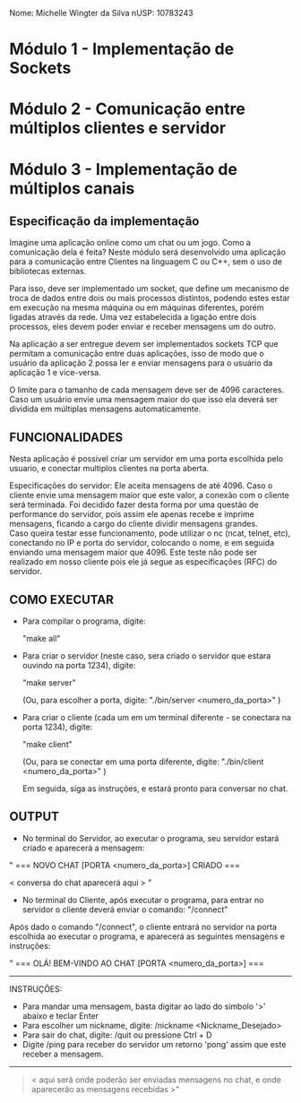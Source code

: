 Nome: Michelle Wingter da Silva
nUSP: 10783243

# Módulo 1 - Implementação de Sockets
# Módulo 2 - Comunicação entre múltiplos clientes e servidor
# Módulo 3 - Implementação de múltiplos canais


## Especificação da implementação

Imagine uma aplicação online como um chat ou um jogo. Como a comunicação dela é feita?
Neste módulo será desenvolvido uma aplicação para a comunicação entre Clientes na linguagem
C ou C++, sem o uso de bibliotecas externas.

Para isso, deve ser implementado um socket, que define um mecanismo de troca de dados
entre dois ou mais processos distintos, podendo estes estar em execução na mesma máquina ou
em máquinas diferentes, porém ligadas através da rede. Uma vez estabelecida a ligação entre dois
processos, eles devem poder enviar e receber mensagens um do outro.

Na aplicação a ser entregue devem ser implementados sockets TCP que permitam a comunicação
entre duas aplicações, isso de modo que o usuário da aplicação 2 possa ler e enviar mensagens para
o usuário da aplicação 1 e vice-versa.

O limite para o tamanho de cada mensagem deve ser de 4096 caracteres. Caso um usuário envie
uma mensagem maior do que isso ela deverá ser dividida em múltiplas mensagens automaticamente.


## FUNCIONALIDADES

Nesta aplicação é possivel criar um servidor em uma porta escolhida pelo usuario, e conectar 
multiplos clientes na porta aberta.

Especificações do servidor: Ele aceita mensagens de até 4096. Caso o cliente envie uma mensagem 
maior que este valor, a conexão com o cliente será terminada. Foi decidido fazer desta forma por 
uma questão de performance do servidor, pois assim ele apenas recebe e imprime mensagens, ficando 
a cargo do cliente dividir mensagens grandes.	
Caso queira testar esse funcionamento, pode utilizar o nc (ncat, telnet, etc), conectando no IP e 
porta do servidor, colocando o nome, e em seguida enviando uma mensagem maior que 4096. Este teste 
não pode ser realizado em nosso cliente pois ele já segue as especificações (RFC) do servidor.


## COMO EXECUTAR

* Para compilar o programa, digite:

	"make all"

* Para criar o servidor (neste caso, sera criado o servidor que estara ouvindo na porta 1234), digite:

	"make server"

	(Ou, para escolher a porta, digite: "./bin/server <numero_da_porta>" )

* Para criar o cliente (cada um em um terminal diferente - se conectara na porta 1234), digite:

	"make client"

	(Ou, para se conectar em uma porta diferente, digite: "./bin/client <numero_da_porta>" )


	Em seguida, siga as instruções, e estará pronto para conversar no chat.



## OUTPUT

* No terminal do Servidor, ao executar o programa, seu servidor estará criado e aparecerá a mensagem:

" === NOVO CHAT [PORTA <numero_da_porta>] CRIADO ===

< conversa do chat aparecerá aqui > "


* No terminal do Cliente, após executar o programa, para entrar no servidor o cliente deverá enviar o 
comando: "/connect"

Após dado o comando "/connect", o cliente entrará no servidor na porta escolhida ao executar o programa, 
e aparecerá as seguintes mensagens e instruções:

"
=== OLÁ! BEM-VINDO AO CHAT [PORTA <numero_da_porta>] ===
_______________________________________________________________________________________________
  INSTRUÇÕES:
 - Para mandar uma mensagem, basta digitar ao lado do simbolo '>' abaixo e teclar Enter
 - Para escolher um nickname, digite: /nickname <Nickname_Desejado>
 - Para sair do chat, digite: /quit ou pressione Ctrl + D
 - Digite /ping para receber do servidor um retorno 'pong' assim que este receber a mensagem.
_______________________________________________________________________________________________

> < aqui será onde poderão ser enviadas mensagens no chat, e onde aparecerão as mensagens recebidas >"

	
